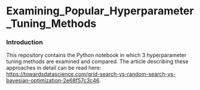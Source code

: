# Examining_Popular_Hyperparameter_Tuning_Methods

### Introduction

This repository contains the Python notebook in which 3 hyperparameter tuning methods are examined and compared. The article describing these approaches in detail can be read here: https://towardsdatascience.com/grid-search-vs-random-search-vs-bayesian-optimization-2e68f57c3c46. 
